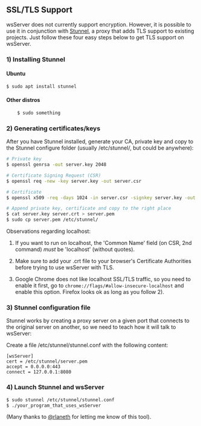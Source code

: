 ## SSL/TLS Support
wsServer does not currently support encryption. However, it is possible to use it in conjunction
with [Stunnel](https://www.stunnel.org/), a proxy that adds TLS support to existing projects.
Just follow these four easy steps below to get TLS support on wsServer.

### 1) Installing Stunnel

#### Ubuntu
```bash
$ sudo apt install stunnel
```

#### Other distros
```bash
    $ sudo something
```

### 2) Generating certificates/keys
After you have Stunnel installed, generate your CA, private key and copy
to the Stunnel configure folder (usually /etc/stunnel/, but could be anywhere):

```bash
# Private key
$ openssl genrsa -out server.key 2048

# Certificate Signing Request (CSR)
$ openssl req -new -key server.key -out server.csr

# Certificate
$ openssl x509 -req -days 1024 -in server.csr -signkey server.key -out server.crt

# Append private key, certificate and copy to the right place
$ cat server.key server.crt > server.pem 
$ sudo cp server.pem /etc/stunnel/
```

Observations regarding localhost:

1) If you want to run on localhost, the 'Common Name' field (on CSR, 2nd command) _must_
be 'localhost' (without quotes).

2) Make sure to add your .crt file to your browser's Certificate Authorities before trying
to use wsServer with TLS.

3) Google Chrome does not like localhost SSL/TLS traffic, so you need to enable
it first, go to `chrome://flags/#allow-insecure-localhost` and enable this option.
Firefox looks ok as long as you follow 2).

### 3) Stunnel configuration file

Stunnel works by creating a proxy server on a given port that connects to the
original server on another, so we need to teach how it will talk to wsServer:

Create a file /etc/stunnel/stunnel.conf with the following content:

```text
[wsServer]
cert = /etc/stunnel/server.pem
accept = 0.0.0.0:443
connect = 127.0.0.1:8080
```

### 4) Launch Stunnel and wsServer

```bash
$ sudo stunnel /etc/stunnel/stunnel.conf
$ ./your_program_that_uses_wsServer
```

(Many thanks to [@rlaneth](https://github.com/rlaneth) for letting me know of this tool).
